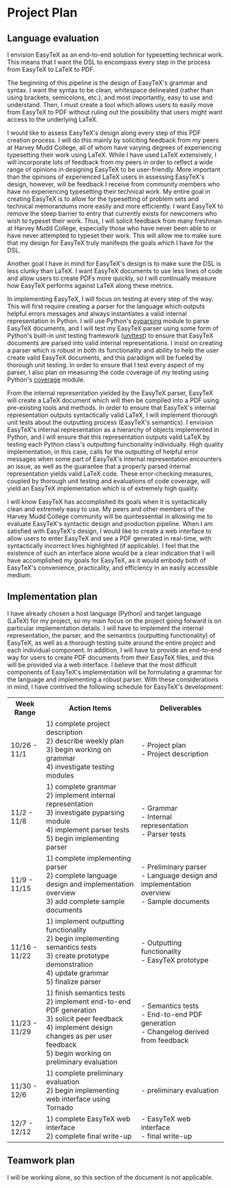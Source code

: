 # Project Plan

## Language evaluation

I envision EasyTeX as an end-to-end solution for typesetting technical work. This means that I want the DSL to encompass every step in the process from EasyTeX to LaTeX to PDF. 

The beginning of this pipeline is the design of EasyTeX's grammar and syntax. I want the syntax to be clean, whitespace delineated (rather than using brackets, semicolons, etc.), and most importantly, easy to use and understand. Then, I must create a tool which allows users to easily move from EasyTeX to PDF without ruling out the possibility that users might want access to the underlying LaTeX. 

I would like to assess EasyTeX's design along every step of this PDF creation process. I will do this mainly by soliciting feedback from my peers at Harvey Mudd College, all of whom have varying degrees of experiencing typesetting their work using LaTeX. While I have used LaTeX extensively, I will incorporate lots of feedback from my peers in order to reflect a wide range of opinions in designing EasyTeX to be user-friendly. More important than the opinions of experienced LaTeX users in assessing EasyTeX's design, however, will be feedback I receive from community members who have no experiencing typesetting their technical work. My entire goal in creating EasyTeX is to allow for the typesetting of problem sets and technical memorandums more easily and more efficiently. I want EasyTeX to remove the steep barrier to entry that currently exists for newcomers who wish to typeset their work. Thus, I will solicit feedback from many freshman at Harvey Mudd College, especially those who have never been able to or  have never attempted to typeset their work. This will allow me to make sure that my design for EasyTeX truly manifests the goals which I have for the DSL.

Another goal I have in mind for EasyTeX's design is to make sure the DSL is less clunky than LaTeX. I want EasyTeX documents to use less lines of code and allow users to create PDFs more quickly, so I will continually measure how EasyTeX performs against LaTeX along these metrics.  

In implementing EasyTeX, I will focus on testing at every step of the way. This will first require creating a parser for the language which outputs helpful errors messages and always instantiates a valid internal representation in Python. I will use Python's [pyparsing](http://pyparsing.wikispaces.com/) module to parse EasyTeX documents, and I will test my EasyTeX parser using some form of Python's built-in unit testing framework ([unittest](https://docs.python.org/2/library/unittest.html)) to ensure that EasyTeX documents are parsed into valid internal representations. I insist on creating a parser which is robust in both its functionality and ability to help the user create valid EasyTeX documents, and this paradigm will be fueled by thorough unit testing. In order to ensure that I test every aspect of my parser, I also plan on measuring the code coverage of my testing using Python's [coverage](https://pypi.python.org/pypi/coverage) module.

From the internal representation yielded by the EasyTeX parser, EasyTeX will create a LaTeX document which will then be compiled into a PDF using pre-existing tools and methods. In order to ensure that EasyTeX's internal representation outputs syntactically valid LaTeX, I will implement thorough unit tests about the outputting process (EasyTeX's semantics). I envision EasyTeX's internal representation as a hierarchy of objects implemented in Python, and I will ensure that this representation outputs valid LaTeX by testing each Python class's outputting functionality individually. High quality implementation, in this case,  calls for the outputting of helpful error messages when some part of EasyTeX's internal representation encounters an issue, as well as the guarantee that a properly parsed internal representation yields valid LaTeX code. These error-checking measures, coupled by thorough unit testing and evaluations of code coverage, will yield an EasyTeX implementation which is of extremely high quality.

I will know EasyTeX has accomplished its goals when it is syntactically clean and extremely easy to use. My peers and other members of the Harvey Mudd College community will be quintessential in allowing me to evaluate EasyTeX's syntactic design and production pipeline. When I am satisfied with EasyTeX's design, I would like to create a web interface to allow users to enter EasyTeX and see a PDF generated in real-time, with syntactically incorrect lines highlighted (if applicable). I feel that the existence of such an interface alone would be a clear indication that I will have accomplished my goals for EasyTeX, as it would embody both of EasyTeX's convenience, practicality, and efficiency in an easily accessible medium.

## Implementation plan

I have already chosen a host language (Python) and target language (LaTeX) for my project, so my main focus on the project going forward is on particular implementation details. I will have to implement the internal representation, the parser, and the semantics (outputting functionality) of EasyTeX, as well as a thorough testing suite around the entire project and each individual component. In addition, I will have to provide an end-to-end way for users to create PDF documents from their EasyTeX files, and this will be provided via a web interface. I believe that the most difficult components of EasyTeX's implementation will be formulating a grammar for the language and implementing a robust parser. With these considerations in mind, I have contrived the following schedule for EasyTeX's development:

<table class="tg">
  <tr>
    <th class="tg-e3zv">Week Range</th>
    <th class="tg-e3zv">Action Items</th>
    <th class="tg-e3zv">Deliverables</th>
  </tr>
  <tr>
    <td class="tg-031e">10/26 - 11/1</td>
    <td class="tg-031e">1) complete project description<br>2) describe weekly plan<br>3) begin working on grammar<br>4) investigate testing modules</td>
    <td class="tg-031e">- Project plan<br>- Project description</td>
  </tr>
  <tr>
    <td class="tg-031e">11/2 - 11/8</td>
    <td class="tg-031e">1) complete grammar<br>2) implement internal representation<br>3) investigate pyparsing module<br>4) implement parser tests<br>5) begin implementing parser</td>
    <td class="tg-031e"><br>- Grammar<br>- Internal representation<br>- Parser tests<br></td>
  </tr>
  <tr>
    <td class="tg-031e">11/9 - 11/15</td>
    <td class="tg-031e">1) complete implementing parser<br>2) complete language design and implementation overview<br>3) add complete sample documents</td>
    <td class="tg-031e">- Preliminary parser<br> - Language design and implementation overview<br>- Sample documents</td>
  </tr>
  <tr>
    <td class="tg-031e">11/16 - 11/22</td>
    <td class="tg-031e">1) implement outputting functionality<br>2) begin implementing semantics tests<br>3) create prototype demonstration<br>4) update grammar <br>5) finalize parser</td>
    <td class="tg-031e">- Outputting functionality<br>- EasyTeX prototype<br></td>
  </tr>
  <tr>
    <td class="tg-031e">11/23 - 11/29</td>
    <td class="tg-031e">1) finish semantics tests <br>2) implement end-to-end PDF generation<br>3) solicit peer feedback<br>4) implement design changes as per user feedback<br>5) begin working on preliminary evaluation</td>
    <td class="tg-031e">- Semantics tests<br>- End-to-end PDF generation<br>- Changelog derived from feedback<br><br></td>
  </tr>
  <tr>
    <td class="tg-031e">11/30 - 12/6</td>
    <td class="tg-031e">1) complete preliminary evaluation<br>2) begin implementing web interface using Tornado</td>
    <td class="tg-031e">- preliminary evaluation</td>
  </tr>
  <tr>
    <td class="tg-031e">12/7 - 12/12</td>
    <td class="tg-031e">1) complete EasyTeX web interface<br>2) complete final write-up</td>
    <td class="tg-031e">- EasyTeX web interface<br>- final write-up</td>
  </tr>
</table>


## Teamwork plan 

I will be working alone, so this section of the document is not applicable.
